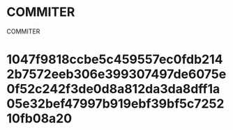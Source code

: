 # COMMITER
COMMITER






# 1047f9818ccbe5c459557ec0fdb2142b7572eeb306e399307497de6075e0f52c242f3de0d8a812da3da8dff1a05e32bef47997b919ebf39bf5c725210fb08a20
